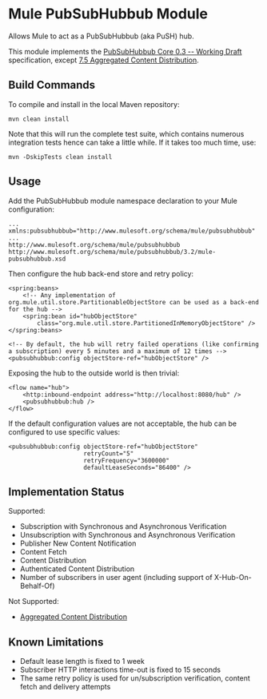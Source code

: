 Mule PubSubHubbub Module
========================

Allows Mule to act as a PubSubHubbub (aka PuSH) hub.

This module implements the [PubSubHubbub Core 0.3 -- Working Draft](http://pubsubhubbub.googlecode.com/svn/trunk/pubsubhubbub-core-0.3.html) specification, except [7.5 Aggregated Content Distribution](http://pubsubhubbub.googlecode.com/svn/trunk/pubsubhubbub-core-0.3.html#aggregatedistribution).


Build Commands
--------------

To compile and install in the local Maven repository:

    mvn clean install  

Note that this will run the complete test suite, which contains numerous integration tests hence can take a little while. If it takes too much time, use:

    mvn -DskipTests clean install
    

Usage
-----

Add the PubSubHubbub module namespace declaration to your Mule configuration:

    ...
    xmlns:pubsubhubbub="http://www.mulesoft.org/schema/mule/pubsubhubbub"
    ...
    http://www.mulesoft.org/schema/mule/pubsubhubbub http://www.mulesoft.org/schema/mule/pubsubhubbub/3.2/mule-pubsubhubbub.xsd


Then configure the hub back-end store and retry policy:

    <spring:beans>
        <!-- Any implementation of org.mule.util.store.PartitionableObjectStore can be used as a back-end for the hub -->
        <spring:bean id="hubObjectStore"
            class="org.mule.util.store.PartitionedInMemoryObjectStore" />
    </spring:beans>

    <!-- By default, the hub will retry failed operations (like confirming a subscription) every 5 minutes and a maximum of 12 times -->
    <pubsubhubbub:config objectStore-ref="hubObjectStore" />

Exposing the hub to the outside world is then trivial:

    <flow name="hub">
        <http:inbound-endpoint address="http://localhost:8080/hub" />
        <pubsubhubbub:hub />
    </flow>

If the default configuration values are not acceptable, the hub can be configured to use specific values:

    <pubsubhubbub:config objectStore-ref="hubObjectStore"
                         retryCount="5"
                         retryFrequency="3600000"
                         defaultLeaseSeconds="86400" />  

    
Implementation Status
---------------------

Supported:

- Subscription with Synchronous and Asynchronous Verification
- Unsubscription with Synchronous and Asynchronous Verification
- Publisher New Content Notification
- Content Fetch
- Content Distribution
- Authenticated Content Distribution
- Number of subscribers in user agent (including support of X-Hub-On-Behalf-Of)


Not Supported:

- [Aggregated Content Distribution](http://pubsubhubbub.googlecode.com/svn/trunk/pubsubhubbub-core-0.3.html#aggregatedistribution)

    
Known Limitations
-----------------

- Default lease length is fixed to 1 week
- Subscriber HTTP interactions time-out is fixed to 15 seconds
- The same retry policy is used for un/subscription verification, content fetch and delivery attempts
